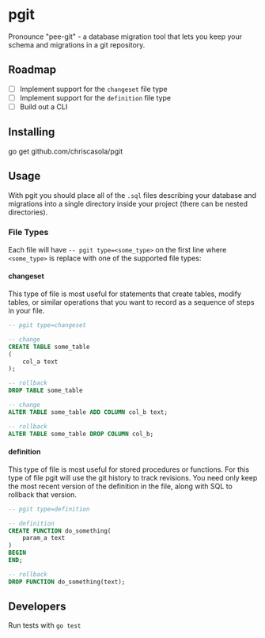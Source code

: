 # pgit

Pronounce "pee-git" - a database migration tool that lets you keep your schema and migrations in a git repository.

## Roadmap
- [ ] Implement support for the `changeset` file type
- [ ] Implement support for the `definition` file type
- [ ] Build out a CLI

## Installing

go get github.com/chriscasola/pgit

## Usage 

With pgit you should place all of the `.sql` files describing your database and migrations into a single directory
inside your project (there can be nested directories).

### File Types

Each file will have `-- pgit type=<some_type>` on the first line where `<some_type>` is replace with one of the
supported file types:

#### changeset

This type of file is most useful for statements that create tables, modify tables, or similar operations that you want to record as a sequence of steps in your file.

```SQL
-- pgit type=changeset

-- change
CREATE TABLE some_table
(
    col_a text
);

-- rollback
DROP TABLE some_table

-- change
ALTER TABLE some_table ADD COLUMN col_b text;

-- rollback
ALTER TABLE some_table DROP COLUMN col_b;
```

#### definition

This type of file is most useful for stored procedures or functions. For this type of file pgit will use the git history to track revisions. You need only keep the most recent version of the definition in the file, along with SQL to rollback that version.

```SQL
-- pgit type=definition

-- definition
CREATE FUNCTION do_something(
    param_a text
)
BEGIN
END;

-- rollback
DROP FUNCTION do_something(text);
```

## Developers

Run tests with `go test`
